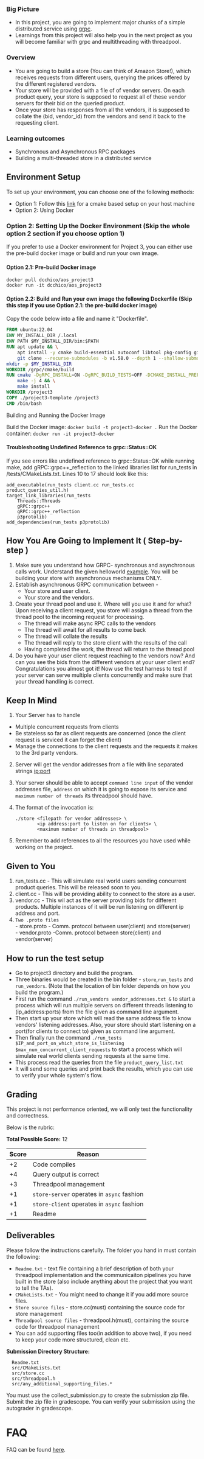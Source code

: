 ### Big Picture

  - In this project, you are going to implement major chunks of a simple distributed service using [grpc](http://www.grpc.io).
  - Learnings from this project will also help you in the next project as you will become familiar with grpc and multithreading with threadpool.
  
### Overview
  - You are going to build a store (You can think of Amazon Store!), which receives requests from different users, querying the prices offered by the different registered vendors.
  - Your store will be provided with a file of <ip address:port> of vendor servers. On each product query, your store is supposed to request all of these vendor servers for their bid on the queried product.
  - Once your store has responses from all the vendors, it is supposed to collate the (bid, vendor_id) from the vendors and send it back to the requesting client.
  
### Learning outcomes
  - Synchronous and Asynchronous RPC packages
  - Building a multi-threaded store in a distributed service

## Environment Setup

To set up your environment, you can choose one of the following methods:
  - Option 1: Follow this [link](https://grpc.io/docs/languages/cpp/quickstart/) for a cmake based setup on your host machine
  - Option 2: Using Docker

### Option 2: Setting Up the Docker Environment (Skip the whole option 2 section if you choose option 1)

If you prefer to use a Docker environment for Project 3, you can either use the pre-build docker image or build and run your own image. 

#### Option 2.1: Pre-build Docker image
```
docker pull dcchico/aos_project3
docker run -it dcchico/aos_project3
```

#### Option 2.2: Build and Run your own image the following Dockerfile (Skip this step if you use Option 2.1: the pre-build docker image)

Copy the code below into a file and name it "Dockerfile".

```dockerfile
FROM ubuntu:22.04
ENV MY_INSTALL_DIR /.local
ENV PATH $MY_INSTALL_DIR/bin:$PATH
RUN apt update && \
    apt install -y cmake build-essential autoconf libtool pkg-config git zip unzip && \
    git clone --recurse-submodules -b v1.58.0 --depth 1 --shallow-submodules https://github.com/grpc/grpc /grpc && \
mkdir -p $MY_INSTALL_DIR
WORKDIR /grpc/cmake/build
RUN cmake -DgRPC_INSTALL=ON -DgRPC_BUILD_TESTS=OFF -DCMAKE_INSTALL_PREFIX=$MY_INSTALL_DIR ../.. && \
    make -j 4 && \
    make install
WORKDIR /project3
COPY ./project3-template /project3
CMD /bin/bash
```
Building and Running the Docker Image

Build the Docker image:
```docker build -t project3-docker .```
Run the Docker container:
```docker run -it project3-docker```

#### Troubleshooting Undefined Reference to grpc::Status::OK
If you see errors like undefined reference to grpc::Status::OK while running make, add gRPC::grpc++_reflection to the linked libraries list for run_tests in /tests/CMakeLists.txt. Lines 10 to 17 should look like this:
```
add_executable(run_tests client.cc run_tests.cc product_queries_util.h)
target_link_libraries(run_tests 
    Threads::Threads
    gRPC::grpc++
    gRPC::grpc++_reflection
    p3protolib)
add_dependencies(run_tests p3protolib)
```

## How You Are Going to Implement It ( Step-by-step )

1. Make sure you understand how GRPC- synchronous and asynchronous calls work. Understand the given helloworld [example](https://github.com/grpc/grpc/tree/master/examples/cpp/helloworld). You will be building your store with asynchronous mechanisms ONLY.
2. Establish asynchronous GRPC communication between -
    - Your store and user client. 
    - Your store and the vendors.  
3. Create your thread pool and use it. Where will you use it and for what?
   Upon receiving a client request, you store will assign a thread from the thread pool to the incoming request for processing.
    - The thread will make async RPC calls to the vendors
    - The thread will await for all results to come back
    - The thread will collate the results
    - The thread will reply to the store client with the results of the call
    - Having completed the work, the thread will return to the thread pool
4. Do you have your user client request reaching to the vendors now? And can you see the bids from the different vendors at your user client end? Congratulations you almost got it! Now use the test harness to test if your server can serve multiple clients concurrently and make sure that your thread handling is correct. 

## Keep In Mind
1. Your Server has to handle
  - Multiple concurrent requests from clients
  - Be stateless so far as client requests are concerned (once the client request is serviced it can forget the client)
  - Manage the connections to the client requests and the requests it makes to the 3rd party vendors.
2.  Server will get the vendor addresses from a file with line separated strings <ip:port>
3.  Your server should be able to accept `command line input` of the vendor addresses file,  `address` on which it is going to expose its service and `maximum number of threads` its threadpool should have.
4. The format of the invocation is:

       ./store <filepath for vendor addresses> \
               <ip address:port to listen on for clients> \
               <maximum number of threads in threadpool>
5. Remember to add references to all the resources you have used while working on the project.
 

## Given to You
  1. run_tests.cc - This will simulate real world users sending concurrent product queries. This will be released soon to you.
  2. client.cc - This will be providing ability to connect to the store as a user.
  3. vendor.cc - This wil act as the server providing bids for different products. Multiple instances of it will be run listening on different ip address and port.
  4. `Two .proto files`  
    - store.proto - Comm. protocol between user(client) and store(server)  
    - vendor.proto -Comm. protocol between store(client) and vendor(server)  

## How to run the test setup
  - Go to project3 directory and build the program.
  - Three binaries would be created in the bin folder - `store`,`run_tests` and `run_vendors`. (Note that the location of bin folder depends on how you build the program.)  
  - First run the command `./run_vendors vendor_addresses.txt &` to start a process which will run multiple servers on different threads listening to (ip_address:ports) from the file given as command line argument.
  - Then start up your store which will read the same address file to know vendors' listening addresses. Also, your store should start listening on a port(for clients to connect to) given as command line argument.
  - Then finally run the command `./run_tests $IP_and_port_on_which_store_is_listening $max_num_concurrent_client_requests` to start a process which will simulate real world clients sending requests at the same time.
  - This process read the queries from the file `product_query_list.txt`
  - It will send some queries and print back the results, which you can use to verify your whole system's flow.

## Grading
This project is not performance oriented, we will only test the functionality and correctness.  

Below is the rubric:

**Total Possible Score:** 12

| Score | Reason |
| ----- | ------ |
| +2 | Code compiles |
| +4 | Query output is correct |
| +3 | Threadpool management |
| +1 | `store-server` operates in `async` fashion |
| +1 | `store-client` operates in `async` fashion |
| +1 | Readme |


## Deliverables
Please follow the instructions carefully. The folder you hand in must contain the following:
  - `Readme.txt` - text file containing a brief description of both your threadpool implementation and the communicaiton pipelines you have built in the store (also include anything about the project that you want to tell the TAs).
  - `CMakeLists.txt` - You might need to change it if you add more source files.
  - `Store source files` - store.cc(must) containing the source code for store management
  - `Threadpool source files` - threadpool.h(must), containing the source code for threadpool management
  - You can add supporting files too(in addition to above two), if you need to keep your code more structured, clean etc.

**Submission Directory Structure:**

      Readme.txt
      src/CMakeLists.txt
      src/store.cc
      src/threadpool.h
      src/any_additional_supporting_files.*

You must use the collect_submission.py to create the submission zip file. Submit the zip file in gradescope. You can verify your submission using the autograder in gradescope.

# FAQ

FAQ can be found [here](faq.md).
